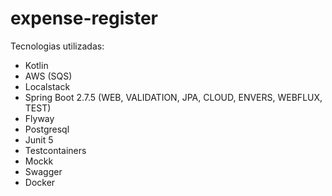 # expense-register

Tecnologias utilizadas:

- Kotlin
- AWS (SQS)
- Localstack
- Spring Boot 2.7.5 (WEB, VALIDATION, JPA, CLOUD, ENVERS, WEBFLUX, TEST)
- Flyway
- Postgresql
- Junit 5
- Testcontainers
- Mockk
- Swagger
- Docker

